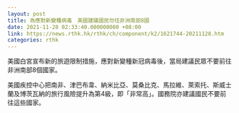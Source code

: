 ```yaml
---
layout: post
title: 為應對新變種病毒　美國建議國民勿往非洲南部8國
date: 2021-11-28 02:33:40.000000000 +08:00
link: https://news.rthk.hk/rthk/ch/component/k2/1621744-20211128.htm
categories: rthk
---
```


美國白宮宣布新的旅遊限制措施，應對新變種新冠病毒後，當局建議民眾不要前往非洲南部8個國家。

美國疾控中心把南非、津巴布韋、納米比亞、莫桑比克、馬拉維、萊索托、斯威士蘭及博茨瓦納的旅行風險提升為第4級，即「非常高」。國務院亦建議國民不要前往這些國家。
